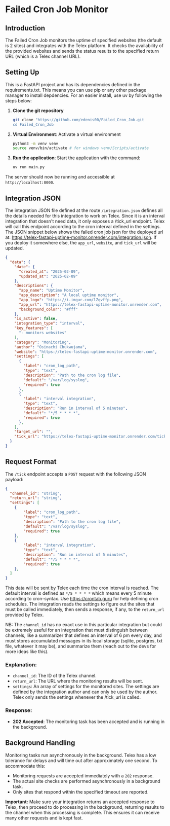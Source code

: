 # Failed Cron Job Monitor

## Introduction

The Failed Cron Job monitors the uptime of specified websites (the default is 2 sites) and integrates with the Telex platform. It checks the availability of the provided websites and sends the status results to the specified return URL (which is a Telex channel URL).

## Setting Up

This is a FastAPI project and has its dependencies defined in the requirements.txt. This means you can use pip or any other package manager to install depdencies. For an easier install, use uv by following the steps below:

1. **Clone the git repository**
    ```bash
    git clone "https://github.com/edenis00/Failed_Cron_Job.git
    cd Failed_Cron_Job
    ```

2. **Virtual Environment**: Activate a virtual environment
    ```bash
    python3 -m venv venv
    source venv/bin/activate # for windows venv/Scripts/activate
    ```

3. **Run the application**: Start the application with the command:
    ```bash
    uv run main.py
    ```


The server should now be running and accessible at `http://localhost:8000`.

## Integration JSON

The integration JSON file defined at the route `/integration.json` defines all the details needed for this integration to work on Telex. Since it is an interval integration that doesn't need data, it only exposes a /tick_url endpoint. Telex will call this endpoint according to the cron interval defined in the settings. The JSON snippet below shows the failed cron job json for the deployed url at: https://telex-fastapi-uptime-monitor.onrender.com/integration.json. If you deploy it somewhere else, the `app_url`, `website`, and `tick_url` will be updated. 

```json
{
  "data": {
    "date": {
      "created_at": "2025-02-09",
      "updated_at": "2025-02-09"
    },
    "descriptions": {
      "app_name": "Uptime Monitor",
      "app_description": "A local uptime monitor",
      "app_logo": "https://i.imgur.com/lZqvffp.png",
      "app_url": "https://telex-fastapi-uptime-monitor.onrender.com",
      "background_color": "#fff"
    },
    "is_active": false,
    "integration_type": "interval",
    "key_features": [
      "- monitors websites"
    ],
    "category": "Monitoring",
    "author": "Osinachi Chukwujama",
    "website": "https://telex-fastapi-uptime-monitor.onrender.com",
    "settings": [
      {
        "label": "cron_log_path",
        "type": "text",
        "description": "Path to the cron log file",
        "default": "/var/log/syslog",
        "required": true
      },
      {
        "label": "interval integration",
        "type": "text",
        "description": "Run in interval of 5 minutes",
        "default": "*/5 * * * *",
        "required": true
      },
    ],
    "target_url": "",
    "tick_url": "https://telex-fastapi-uptime-monitor.onrender.com/tick"
  }
}
```

## Request Format

The `/tick` endpoint accepts a `POST` request with the following JSON payload:

```json
{
  "channel_id": "string",
  "return_url": "string",
  "settings": [
    {
        "label": "cron_log_path",
        "type": "text",
        "description": "Path to the cron log file",
        "default": "/var/log/syslog",
        "required": true
    },
    {
        "label": "interval integration",
        "type": "text",
        "description": "Run in interval of 5 minutes",
        "default": "*/5 * * * *",
        "required": true
    },
  ]
}
```

This data will be sent by Telex each time the cron interval is reached. The default interval is defined as `*/5 * * * *` which means every 5 minute according to cron-syntax. Use https://crontab.guru for help defining cron schedules. The integration reads the settings to figure out the sites that must be called immediately, then sends a response, if any, to the `return_url` provided by Telex. 

NB: The `channel_id` has no exact use in this particular integration but could be extremely useful for an integration that must distinguish between channels, like a summarizer that defines an interval of 6 pm every day, and must stores accumulated messages in its local storage (sqlite, postgres, txt file, whatever it may be), and summarize them (reach out to the devs for more ideas like this).

### Explanation:
- `channel_id`: The ID of the Telex channel.
- `return_url`: The URL where the monitoring results will be sent.
- `settings`: An array of settings for the monitored sites. The settings are defined by the integration author and can only be used by the author. Telex only sends the settings whenever the /tick_url is called.


### Response:
- **202 Accepted**: The monitoring task has been accepted and is running in the background.

## Background Handling

Monitoring tasks run asynchronously in the background. Telex has a low tolerance for delays and will time out after approximately one second. To accommodate this:

- Monitoring requests are accepted immediately with a `202` response.
- The actual site checks are performed asynchronously in a background task.
- Only sites that respond within the specified timeout are reported.

**Important:** Make sure your integration returns an accepted response to Telex, then proceed to do processing in the background, returning results to the channel when this processing is complete. This ensures it can receive many other requests and is kept fast.